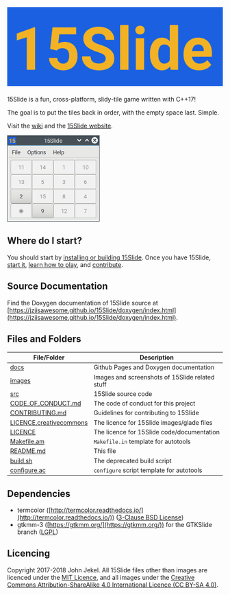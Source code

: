 ## <img src="https://raw.githubusercontent.com/JZJisawesome/15Slide/master/images/Logo_full.png" alt="15Slide Logo"/>
15Slide is a fun, cross-platform, slidy-tile game written with C++17!

The goal is to put the tiles back in order, with the empty space last. Simple.

Visit the [wiki](https://github.com/JZJisawesome/15Slide/wiki/) and the [15Slide website](https://jzjisawesome.github.io/15Slide/).

<img src="https://raw.githubusercontent.com/JZJisawesome/15Slide/master/images/GTKSlide.png" alt="GTKSlide"/>

## Where do I start?
You should start by [installing or building 15Slide](https://jzjisawesome.github.io/15Slide/Installing-15Slide). Once you have 15Slide, [start it](https://jzjisawesome.github.io/15Slide/Running-15Slide), [learn how to play](https://jzjisawesome.github.io/15Slide/How-to-play), and [contribute](https://github.com/JZJisawesome/15Slide/blob/master/CONTRIBUTING.md).

## Source Documentation
Find the Doxygen documentation of 15Slide source at [https://jzjisawesome.github.io/15Slide/doxygen/index.html](https://jzjisawesome.github.io/15Slide/doxygen/index.html).

## Files and Folders
File/Folder|Description
-----------|-----------
[docs](https://github.com/JZJisawesome/15Slide/tree/master/docs)|Github Pages and Doxygen documentation
[images](https://github.com/JZJisawesome/15Slide/tree/master/images)|Images and screenshots of 15Slide related stuff
[src](https://github.com/JZJisawesome/15Slide/tree/master/src)|15Slide source code
[CODE_OF_CONDUCT.md](https://github.com/JZJisawesome/15Slide/blob/master/CODE_OF_CONDUCT.md)|The code of conduct for this project
[CONTRIBUTING.md](https://github.com/JZJisawesome/15Slide/blob/master/CONTRIBUTING.md)|Guidelines for contributing to 15Slide
[LICENCE.creativecommons](https://github.com/JZJisawesome/15Slide/blob/master/LICENCE.creativecommons)|The licence for 15Slide images/glade files
[LICENCE](https://github.com/JZJisawesome/15Slide/blob/master/LICENSE)|The licence for 15Slide code/documentation
[Makefile.am](https://github.com/JZJisawesome/15Slide/blob/fix-building/Makefile.am)|`Makefile.in` template for autotools
[README.md](https://github.com/JZJisawesome/15Slide/blob/master/README.md)|This file
[build.sh](https://github.com/JZJisawesome/15Slide/blob/master/build.sh)|The deprecated build script
[configure.ac](https://github.com/JZJisawesome/15Slide/blob/fix-building/configure.ac)|`configure` script template for autotools

## Dependencies
* termcolor ([http://termcolor.readthedocs.io/](http://termcolor.readthedocs.io/)) ([3-Clause BSD License](https://opensource.org/licenses/BSD-3-Clause))
* gtkmm-3 ([https://gtkmm.org/](https://gtkmm.org/)) for the GTKSlide branch ([LGPL](https://www.gnu.org/copyleft/lesser.html))

## Licencing
Copyright 2017-2018 John Jekel. All 15Slide files other than images are licenced under the [MIT Licence](https://github.com/JZJisawesome/15Slide/blob/master/LICENSE), and all images under the [Creative Commons Attribution-ShareAlike 4.0 International Licence (CC BY-SA 4.0)](https://creativecommons.org/licenses/by-sa/4.0/).

